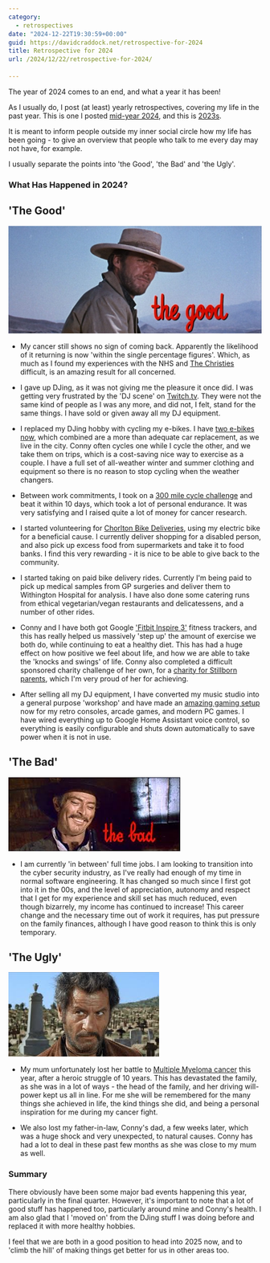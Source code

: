 ```yaml
---
category:
  - retrospectives
date: "2024-12-22T19:30:59+00:00"
guid: https://davidcraddock.net/retrospective-for-2024
title: Retrospective for 2024
url: /2024/12/22/retrospective-for-2024/

---
```

The year of 2024 comes to an end, and what a year it has been!

As I usually do, I post (at least) yearly retrospectives, covering my life in the past year. This is one I posted [mid-year 2024](https://davidcraddock.net/2024/08/02/mid-2024-update/), and this is [2023s](https://davidcraddock.net/2023/11/25/retrospective-for-2023/).

It is meant to inform people outside my inner social circle how my life has been going - to give an overview that people who talk to me every day may not have, for example.

I usually separate the points into 'the Good', 'the Bad' and 'the Ugly'.

### What Has Happened in 2024?

## 'The Good'

![image](thegood.jpg)

* My cancer still shows no sign of coming back. Apparently the likelihood of it returning is now 'within the single percentage figures'. Which, as much as I found my experiences with the NHS and [The Christies](https://www.christie.nhs.uk/) difficult, is an amazing result for all concerned.

* I gave up DJing, as it was not giving me the pleasure it once did. I was getting very frustrated by the 'DJ scene' on [Twitch.tv](https://twitch.tv). They were not the same kind of people as I was any more, and did not, I felt, stand for the same things. I have sold or given away all my DJ equipment.

* I replaced my DJing hobby with cycling my e-bikes. I have [two e-bikes now](https://davidcraddock.net/my-bike/), which combined are a more than adequate car replacement, as we live in the city. Conny often cycles one while I cycle the other, and we take them on trips, which is a cost-saving nice way to exercise as a couple. I have a full set of all-weather winter and summer clothing and equipment so there is no reason to stop cycling when the weather changers.

* Between work commitments, I took on a [300 mile cycle challenge](https://cyclethemonth.prostatecanceruk.org/fundraising/david-craddocks-get-fit-on-my-ebike-by-cyclin) and beat it within 10 days, which took a lot of personal endurance. It was very satisfying and I raised quite a lot of money for cancer research.

* I started volunteering for [Chorlton Bike Deliveries](https://chorltonbikedeliveries.coop/), using my electric bike for a beneficial cause. I currently deliver shopping for a disabled person, and also pick up excess food from supermarkets and take it to food banks. I find this very rewarding - it is nice to be able to give back to the community.

* I started taking on paid bike delivery rides. Currently I'm being paid to pick up medical samples from GP surgeries and deliver them to Withington Hospital for analysis. I have also done some catering runs from ethical vegetarian/vegan restaurants and delicatessens, and a number of other rides.

* Conny and I have both got Google ['Fitbit Inspire 3'](https://store.google.com/gb/product/fitbit_inspire_3?hl=en-GB) fitness trackers, and this has really helped us massively 'step up' the amount of exercise we both do, while continuing to eat a healthy diet. This has had a huge effect on how positive we feel about life, and how we are able to take the 'knocks and swings' of life. Conny also completed a difficult sponsored charity challenge of her own, for a [charity for Stillborn parents](https://fundraising.sands.org.uk/), which I'm very proud of her for achieving.

* After selling all my DJ equipment, I have converted my music studio into a general purpose 'workshop' and have made an [amazing gaming setup](https://davidcraddock.net/my-gaming-setup/) now for my retro consoles, arcade games, and modern PC games. I have wired everything up to Google Home Assistant voice control, so everything is easily configurable and shuts down automatically to save power when it is not in use.

## 'The Bad'

![image](thebad.jpg)

* I am currently 'in between' full time jobs. I am looking to transition into the cyber security industry, as I've really had enough of my time in normal software engineering. It has changed so much since I first got into it in the 00s, and the level of appreciation, autonomy and respect that I get for my experience and skill set has much reduced, even though bizarrely, my income has continued to increase! This career change and the necessary time out of work it requires, has put pressure on the family finances, although I have good reason to think this is only temporary.

## 'The Ugly'

![image](theugly.jpg)

* My mum unfortunately lost her battle to [Multiple Myeloma cancer](https://www.nhs.uk/conditions/multiple-myeloma/) this year, after a heroic struggle of 10 years. This has devastated the family, as she was in a lot of ways - the head of the family, and her driving will-power kept us all in line.  For me she will be remembered for the many things she achieved in life, the kind things she did, and being a personal inspiration for me during my cancer fight.

* We also lost my father-in-law, Conny's dad, a few weeks later, which was a huge shock and very unexpected, to natural causes. Conny has had a lot to deal in these past few months as she was close to my mum as well.

### Summary

There obviously have been some major bad events happening this year, particularly in the final quarter. However, it's important to note that a lot of good stuff has happened too, particularly around mine and Conny's health. I am also glad that I 'moved on' from the DJing stuff I was doing before and replaced it with more healthy hobbies.

I feel that we are both in a good position to head into 2025 now, and to 'climb the hill' of making things get better for us in other areas too.
